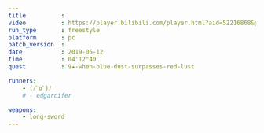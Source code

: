 ```yaml
---
title          :
video          : https://player.bilibili.com/player.html?aid=52216868&p=2
run_type       : freestyle
platform       : pc
patch_version  :
date           : 2019-05-12
time           : 04'12"40
quest          : 9★-when-blue-dust-surpasses-red-lust

runners:
    - (ﾉﾟοﾟ)ﾉ
    # - edgarcifer

weapons:
    - long-sword
---
```

